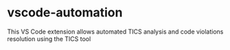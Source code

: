 # vscode-automation
This VS Code extension allows automated TICS analysis and code violations resolution using the TICS tool
